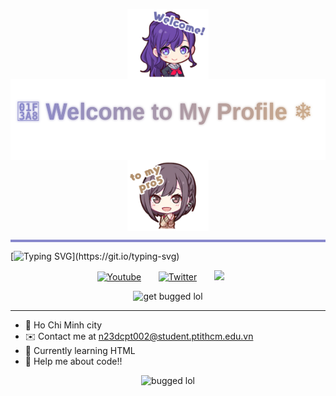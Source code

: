 <p align="center">
  <img src="./Mafuyu.png" width="130" style="vertical-align: middle;"/>
  <img src="./gradienttext.svg" height="130" style="vertical-align: middle;"/>
  <img src="./Ena.png" width="130" style="vertical-align: middle;"/>
</p>



<hr style="height:4px; background-color:#8888CC; border:none;" />

[![Typing SVG](https://readme-typing-svg.herokuapp.com?font=Fira+Code&size=25&pause=1000&color=1314FE&center=true&vCenter=true&width=1000&lines=hello%2C+my+name's+bkvanh.+nice+%E5%85%94+meet+you.)](https://git.io/typing-svg)
<p align="center">
  <a href="https://youtu.be/2Ii7UBMxWVw?si=vIX7ARuOjbyS8I_X"><img width="32px" alt="Youtube" title="Youtube" src="https://i.imgur.com/qiXu7b2.png"/></a>
  &#8287;&#8287;&#8287;&#8287;&#8287;
  <a href="https://x.com/pj_sekai/status/1538129901819158528"><img width="32px" alt="Twitter" title="Twitter" src="https://i.imgur.com/AixJgnm.png"/></a>
  &#8287;&#8287;&#8287;&#8287;&#8287;
  <a href="https://discord.gg/5UXgRt3q" alt="Discord" title="Niigo"><img width="32px" src="https://i.imgur.com/OViZO8J.png"/></a>
  &#8287;&#8287;&#8287;&#8287;&#8287;

</p>
<p align="center">
  <img src="https://media1.tenor.com/m/V8ZEl04Ef_4AAAAC/project-sekai-prsk.gif" alt="get bugged lol" width="300" />
</p>


----------------


* 📍  Ho Chi Minh city
* ✉️  Contact me at [n23dcpt002@student.ptithcm.edu.vn](mailto:n23dcpt002@student.ptithcm.edu.vn)
* 🧠  Currently learning HTML
* 💬  Help me about code!!

</p>
<p align="center">
  <img src="https://tenor.com/oyCLwCN5PpA.gif" alt="bugged lol" width="300" />
</p>

